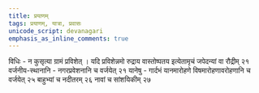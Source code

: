 ```yaml
---
title: प्रयाणम्
tags: प्रयाणम्, यात्रा, प्रवासः
unicode_script: devanagari
emphasis_as_inline_comments: true
---
```

विधिः - न कुसृत्या ग्रामं प्रविशेत् । यदि प्रविशेन्नमो रुद्राय वास्तोष्पतय इत्येतामृचं जपेदन्यां वा रौद्रीम् २१ 
वर्जनीय-स्थानानि - नगरप्रवेशनानि च वर्जयेत् २१
यानेषु - गार्दभं यानमारोहणे विषमारोहणावरोहणानि च वर्जयेत् २५ बाहुभ्यां च नदीतरम् २६ नावां च सांशयिकीम् २७